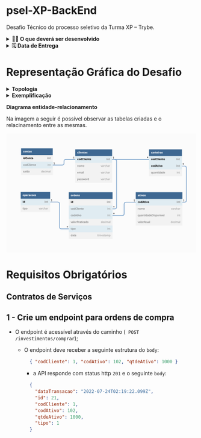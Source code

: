 # psel-XP-BackEnd
Desafio Técnico do processo seletivo da Turma XP – Trybe.

<details>
  <summary><strong>👨‍💻 O que deverá ser desenvolvido</strong></summary><br />

  Uma aplicação que se assemelha ao dia a dia da XP, um aplicativo de investimento em ações, com algumas funcionalidades de conta digital.

  Nesse projeto foram desenvolvidas todas as camadas da aplicação (Models, Service e Controllers) e, por meio dessa aplicação, é possível realizar as operações básicas que podem ser feitas em um determinado banco de dados.

  **Requisitos Obrigatórios**
  • Endpoints listados abaixo, na seção de Contratos de
  Serviços;
  • Criar uma lista de ações que passe às informações para
  Front-End (inclusive as informações da quantidade
  investida em cada ação)

  **Requisitos Opcionais**
  • Testes unitários
  • Deploy da API
  • Autenticação e autorização JWT
  • Documentação da API (Swagger)

  <br />
</details>

<details>
  <summary><strong>🗓 Data de Entrega</strong></summary><br />

  • Serão `10` dias de projeto
  • Data de entrega para avaliação final do projeto: `24/07/2022 23:59`

  <br />
</details>

# Representação Gráfica do Desafio

<details>
  <summary><strong>Topologia</strong></summary><br />

  ![topologia-da-aplicacao](https://github.com/Fernando-Olmedo/psel-XP-BackEnd/blob/main/src/public/topologia_aplicacao.png?raw=true)

  <br />
</details>

<details>
  <summary><strong>Exemplificação</strong></summary><br />

  ![exemplo-de-app](https://github.com/Fernando-Olmedo/psel-XP-BackEnd/blob/main/src/public/exemplo_app.png?raw=true)

  <br />
</details>

<strong>Diagrama entidade-relacionamento</strong>

Na imagem a seguir é possível observar as tabelas criadas e o relacinamento entre as mesmas.

![diagrama-entidade-relacionamento](https://github.com/Fernando-Olmedo/psel-XP-BackEnd/blob/main/src/public/db_diagram.png?raw=true)

# Requisitos Obrigatórios

## Contratos de Serviços

## 1 - Crie um endpoint para ordens de compra

- O endpoint é acessível através do caminho (` POST /investimentos/comprar`);

  - O endpoint deve receber a seguinte estrutura do `body`:
    ```json
      { "codCliente": 1, "codAtivo": 102, "qtdeAtivo": 1000 }
    ```
    - a API responde com status http `201` e o seguinte `body`:
    ```json
      { 
        "dataTransacao": "2022-07-24T02:19:22.099Z",
        "id": 21,
        "codCliente": 1,
        "codAtivo": 102,
        "qtdeAtivo": 1000,
        "tipo": 1 
      }
    ```





